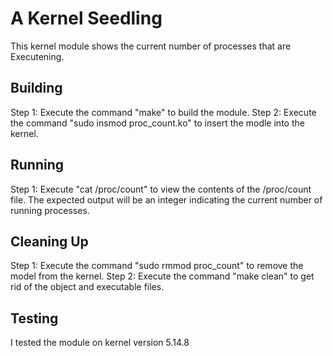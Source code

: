 # A Kernel Seedling

This kernel module shows the current number of processes that are Executening.

## Building

Step 1: Execute the command "make" to build the module.
Step 2: Execute the command "sudo insmod proc_count.ko" to insert the modle into the kernel.

## Running

Step 1: Execute "cat /proc/count" to view the contents of the /proc/count file. The expected 
output will be an integer indicating the current number of running processes.

## Cleaning Up

Step 1: Execute the command "sudo rmmod proc_count" to remove the model from the kernel. 
Step 2: Execute the command "make clean" to get rid of the object and executable files.

## Testing

I tested the module on kernel version 5.14.8
